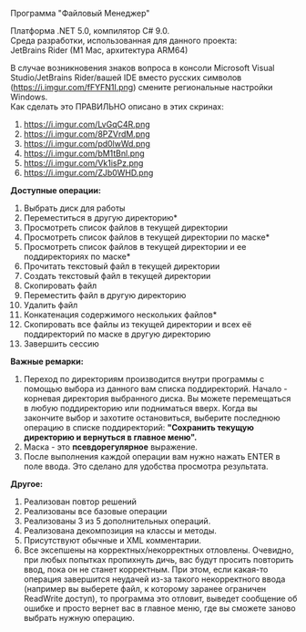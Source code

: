 Программа "Файловый Менеджер"

Платформа .NET 5.0, компилятор C# 9.0.\
Среда разработки, использованная для данного проекта: \
JetBrains Rider (M1 Mac, архитектура ARM64)

В случае возникновения знаков вопроса в консоли Microsoft Visual Studio/JetBrains Rider/вашей IDE вместо русских символов
(https://i.imgur.com/fFYFN1I.png) смените региональные настройки Windows.\
Как сделать это ПРАВИЛЬНО описано в этих скринах:
1) https://i.imgur.com/LvGqC4R.png
2) https://i.imgur.com/8PZVrdM.png
3) https://i.imgur.com/pd0lwWd.png
4) https://i.imgur.com/bM1tBnl.png
5) https://i.imgur.com/Vk1isPz.png
6) https://i.imgur.com/ZJb0WHD.png

<b>Доступные операции:</b>
1) Выбрать диск для работы
2) Переместиться в другую директорию*
3) Просмотреть список файлов в текущей директории
4) Просмотреть список файлов в текущей директории по маске*
5) Просмотреть список файлов в текущей директории и ее поддиректориях по маске*
6) Прочитать текстовый файл в текущей директории
7) Создать текстовый файл в текущей директории
8) Скопировать файл
9) Переместить файл в другую директорию
10) Удалить файл
11) Конкатенация содержимого нескольких файлов*
12) Скопировать все файлы из текущей директории и всех её поддиректорий по маске в другую директорию
13) Завершить сессию

<b>Важные ремарки:</b>
1) Переход по директориям производится внутри программы с помощью выбора из данного вам списка поддиректорий. Начало - корневая директория выбранного диска. Вы можете перемещаться в любую поддиректорию или подниматься вверх. Когда вы закончите выбор и захотите остановиться, выберите последнюю операцию в списке поддиректорий: <b>"Сохранить текущую директорию и вернуться в главное меню".</b>
2) Маска - это <b>псевдорегулярное</b> выражение.
3) После выполнения каждой операции вам нужно нажать ENTER в поле ввода. Это сделано для удобства просмотра результата.

<b>Другое:</b>
1) Реализован повтор решений
2) Реализованы все базовые операции
3) Реализованы 3 из 5 дополнительных операций.
4) Реализована декомпозиция на классы и методы.
5) Присутствуют обычные и XML комментарии.
6) Все эксепшены на корректных/некорректных отловлены. Очевидно, при любых попытках пропихнуть дичь, вас будут просить повторить ввод, пока он не станет корректным. При этом, если какая-то операция завершится неудачей из-за такого некорректного ввода (например вы выберете файл, к которому заранее ограничен ReadWrite доступ), то программа это отловит, выведет сообщение об ошибке и просто вернет вас в главное меню, где вы сможете заново выбрать нужную операцию.